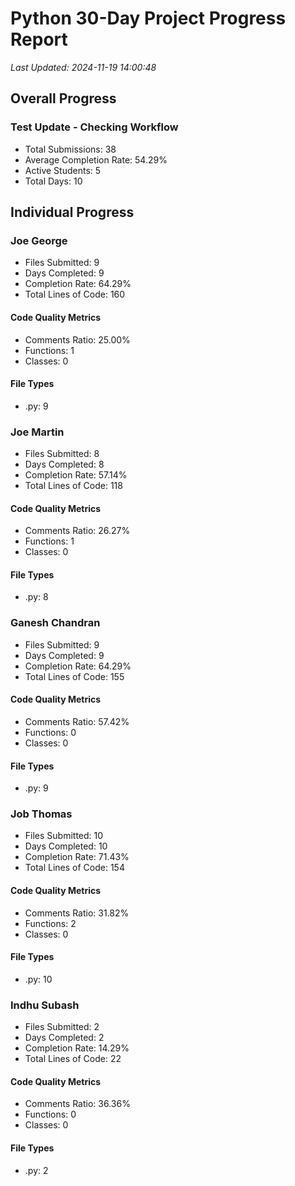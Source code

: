 # Python 30-Day Project Progress Report

*Last Updated: 2024-11-19 14:00:48*


## Overall Progress

### Test Update - Checking Workflow

- Total Submissions: 38
- Average Completion Rate: 54.29%
- Active Students: 5
- Total Days: 10


## Individual Progress

### Joe George

- Files Submitted: 9
- Days Completed: 9
- Completion Rate: 64.29%
- Total Lines of Code: 160
#### Code Quality Metrics
- Comments Ratio: 25.00%
- Functions: 1
- Classes: 0

#### File Types
- .py: 9


### Joe Martin

- Files Submitted: 8
- Days Completed: 8
- Completion Rate: 57.14%
- Total Lines of Code: 118
#### Code Quality Metrics
- Comments Ratio: 26.27%
- Functions: 1
- Classes: 0

#### File Types
- .py: 8


### Ganesh Chandran

- Files Submitted: 9
- Days Completed: 9
- Completion Rate: 64.29%
- Total Lines of Code: 155
#### Code Quality Metrics
- Comments Ratio: 57.42%
- Functions: 0
- Classes: 0

#### File Types
- .py: 9


### Job Thomas

- Files Submitted: 10
- Days Completed: 10
- Completion Rate: 71.43%
- Total Lines of Code: 154
#### Code Quality Metrics
- Comments Ratio: 31.82%
- Functions: 2
- Classes: 0

#### File Types
- .py: 10


### Indhu Subash

- Files Submitted: 2
- Days Completed: 2
- Completion Rate: 14.29%
- Total Lines of Code: 22
#### Code Quality Metrics
- Comments Ratio: 36.36%
- Functions: 0
- Classes: 0

#### File Types
- .py: 2

